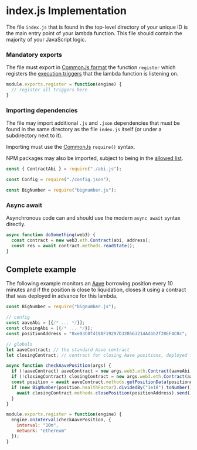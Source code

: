 # index.js Implementation

The file `index.js` that is found in the top-level directory of your unique ID is the main entry point of your lambda function. This file should contain the majority of your JavaScript logic.

### Mandatory exports

The file must export in [CommonJs format](https://nodejs.org/docs/latest/api/modules.html#moduleexports) the function `register` which registers the [execution triggers](execution-triggers.md) that the lambda function is listening on.

```javascript
module.exports.register = function(engine) {
  // register all triggers here
}
```

### Importing dependencies

The file may import additional `.js` and `.json` dependencies that must be found in the same directory as the file `index.js` itself (or under a subdirectory next to it).

Importing must use the [CommonJs](https://nodejs.org/docs/latest/api/modules.html#requireid) `require()` syntax.

NPM packages may also be imported, subject to being in the [allowed list](allowed-packages.md).

```javascript
const { ContractAbi } = require("./abi.js");

const Config = require("./config.json");

const BigNumber = require("bignumber.js");
```

### Async await

Asynchronous code can and should use the modern `async await` syntax directly.

```javascript
async function doSomething(web3) {
  const contract = new web3.eth.Contract(abi, address);
  const res = await contract.methods.readState();
}
```

## Complete example

The following example monitors an [Aave](https://aave.com/) borrowing position every 10 minutes and if the position is close to liquidation, closes it using a contract that was deployed in advance for this lambda.

```javascript
const BigNumber = require("bignumber.js");

// config
const aaveAbi = [{/* ... */}];
const closingAbi = [{/* ... */}];
const positionAddress = "0xe93C0f419AF19297D320563214Adbb2f28EF4C0c";

// globals
let aaveContract; // the standard Aave contract
let closingContract; // contract for closing Aave positions, deployed for this lambda

async function checkAavePosition(args) {
  if (!aaveContract) aaveContract = new args.web3.eth.Contract(aaveAbi, "0x7d2768dE32b0b80b7a3454c06BdAc94A69DDc7A9");
  if (!closingContract) closingContract = new args.web3.eth.Contract(aaveAbi, "0xBB51bD166d68c3DC5860190844Dfe1056Cea3122");
  const position = await aaveContract.methods.getPositionData(positionAddress).call();
  if (new BigNumber(position.healthFactor).dividedBy("1e18").toNumber() < 1.05) {
    await closingContract.methods.closePosition(positionAddress).send();
  }
}

module.exports.register = function(engine) {
  engine.onInterval(checkAavePosition, {
    interval: "10m", 
    network: "ethereum"
  });
}
```
